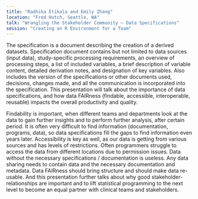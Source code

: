 ```yaml
---
title: "Radhika Etikala and Emily Zhang"
location: "Fred Hutch, Seattle, WA"
talk: "Wrangling the Stakeholder Community – Data Specifications"
session: "Creating an R Environment for a Team"
---
```


The specification is a document describing the creation of a derived datasets. Specification document contains but not limited to data sources (input data), study-specific processing requirements, an overview of processing steps, a list of included variables, a brief description of variable content, detailed derivation notes, and designation of key variables. Also includes the version of the specifications or other documents used, decisions, changes made, and all the communication is incorporated into the specification. This presentation will talk about the importance of data specifications, and how data FAIRness (findable, accessible, interoperable, reusable) impacts the overall productivity and quality. 

Findability is important, when different teams and departments look at the data to gain further insights and to perform further analysis, after certain period. It is often very difficult to find information (documentation, programs, data), so data specifications fill the gaps to find information even years later.  Accessibility is key as well, as our data is getting from various sources and has levels of restrictions. Often programmers struggle to access the data from different locations due to permission issues. Data without the necessary specifications / documentation is useless. Any data sharing needs to contain data and the necessary documentation and metadata. Data FAIRness should bring structure and should make data re-usable. And this presentation further talks about why good stakeholder-relationships are important and to lift statistical programming to the next level to become an equal partner with clinical teams and stakeholders.